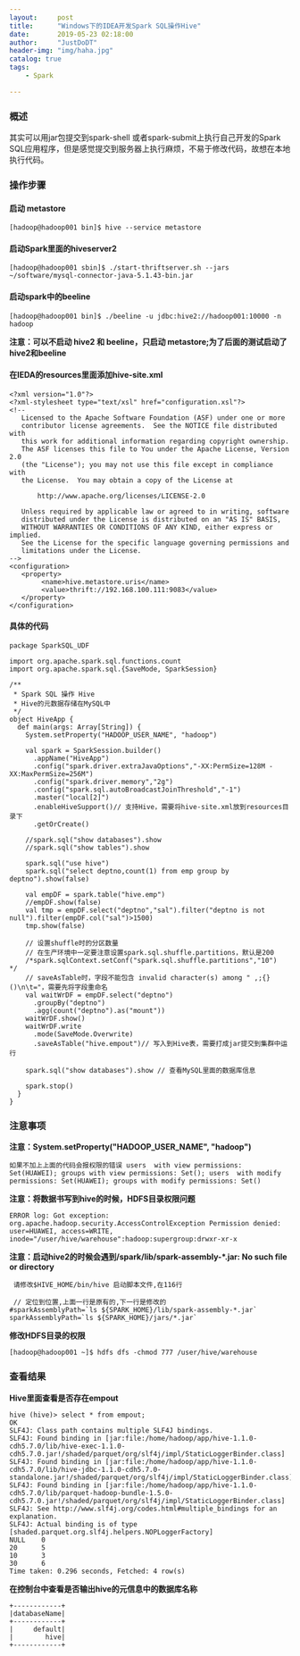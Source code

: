 ```yaml
---
layout:     post
title:      "Windows下的IDEA开发Spark SQL操作Hive"
date:       2019-05-23 02:18:00
author:     "JustDoDT"
header-img: "img/haha.jpg"
catalog: true
tags:
    - Spark

---
```




### 概述

其实可以用jar包提交到spark-shell 或者spark-submit上执行自己开发的Spark SQL应用程序，但是感觉提交到服务器上执行麻烦，不易于修改代码，故想在本地执行代码。

### 操作步骤

#### 启动 metastore 

~~~
[hadoop@hadoop001 bin]$ hive --service metastore 
~~~

#### 启动Spark里面的hiveserver2

~~~
[hadoop@hadoop001 sbin]$ ./start-thriftserver.sh --jars ~/software/mysql-connector-java-5.1.43-bin.jar 
~~~



#### 启动spark中的beeline

~~~
[hadoop@hadoop001 bin]$ ./beeline -u jdbc:hive2://hadoop001:10000 -n hadoop         
~~~

**注意：可以不启动 hive2 和 beeline，只启动 metastore;为了后面的测试启动了hive2和beeline**

#### 在IEDA的resources里面添加hive-site.xml

~~~
<?xml version="1.0"?>
<?xml-stylesheet type="text/xsl" href="configuration.xsl"?>
<!--
   Licensed to the Apache Software Foundation (ASF) under one or more
   contributor license agreements.  See the NOTICE file distributed with
   this work for additional information regarding copyright ownership.
   The ASF licenses this file to You under the Apache License, Version 2.0
   (the "License"); you may not use this file except in compliance with
   the License.  You may obtain a copy of the License at

       http://www.apache.org/licenses/LICENSE-2.0

   Unless required by applicable law or agreed to in writing, software
   distributed under the License is distributed on an "AS IS" BASIS,
   WITHOUT WARRANTIES OR CONDITIONS OF ANY KIND, either express or implied.
   See the License for the specific language governing permissions and
   limitations under the License.
-->
<configuration>
   <property>  
        <name>hive.metastore.uris</name>  
        <value>thrift://192.168.100.111:9083</value>  
   </property>
</configuration>
~~~


#### 具体的代码

~~~
package SparkSQL_UDF

import org.apache.spark.sql.functions.count
import org.apache.spark.sql.{SaveMode, SparkSession}

/**
 * Spark SQL 操作 Hive
 * Hive的元数据存储在MySQL中
 */
object HiveApp {
  def main(args: Array[String]) {
    System.setProperty("HADOOP_USER_NAME", "hadoop")

    val spark = SparkSession.builder()
      .appName("HiveApp")
      .config("spark.driver.extraJavaOptions","-XX:PermSize=128M -XX:MaxPermSize=256M")
      .config("spark.driver.memory","2g")
      .config("spark.sql.autoBroadcastJoinThreshold","-1")
      .master("local[2]")
      .enableHiveSupport()// 支持Hive，需要将hive-site.xml放到resources目录下
      .getOrCreate()

    //spark.sql("show databases").show
    //spark.sql("show tables").show

    spark.sql("use hive")
    spark.sql("select deptno,count(1) from emp group by deptno").show(false)

    val empDF = spark.table("hive.emp")
    //empDF.show(false)
    val tmp = empDF.select("deptno","sal").filter("deptno is not null").filter(empDF.col("sal")>1500)
    tmp.show(false)

    // 设置shuffle时的分区数量
    // 在生产环境中一定要注意设置spark.sql.shuffle.partitions，默认是200
    /*spark.sqlContext.setConf("spark.sql.shuffle.partitions","10")
*/
    // saveAsTable时，字段不能包含 invalid character(s) among " ,;{}()\n\t="，需要先将字段重命名
    val waitWrDF = empDF.select("deptno")
      .groupBy("deptno")
      .agg(count("deptno").as("mount"))
    waitWrDF.show()
    waitWrDF.write
      .mode(SaveMode.Overwrite)
      .saveAsTable("hive.empout")// 写入到Hive表，需要打成jar提交到集群中运行

	spark.sql("show databases").show // 查看MySQL里面的数据库信息

    spark.stop()
  }
}
~~~



### 注意事项

**注意：System.setProperty("HADOOP_USER_NAME", "hadoop")**

`如果不加上上面的代码会报权限的错误 users  with view permissions: Set(HUAWEI); groups with view permissions: Set(); users  with modify permissions: Set(HUAWEI); groups with modify permissions: Set()`



**注意：将数据书写到hive的时候，HDFS目录权限问题**

```
ERROR log: Got exception: org.apache.hadoop.security.AccessControlException Permission denied: user=HUAWEI, access=WRITE, inode="/user/hive/warehouse":hadoop:supergroup:drwxr-xr-x
```

**注意：启动hive2的时候会遇到/spark/lib/spark-assembly-*.jar: No such file or directory**

~~~
 请修改$HIVE_HOME/bin/hive 启动脚本文件,在116行
 
 // 定位到位置,上面一行是原有的,下一行是修改的
#sparkAssemblyPath=`ls ${SPARK_HOME}/lib/spark-assembly-*.jar`
sparkAssemblyPath=`ls ${SPARK_HOME}/jars/*.jar`
~~~

**修改HDFS目录的权限**

~~~
[hadoop@hadoop001 ~]$ hdfs dfs -chmod 777 /user/hive/warehouse
~~~



### 查看结果

**Hive里面查看是否存在empout**

~~~
hive (hive)> select * from empout;
OK
SLF4J: Class path contains multiple SLF4J bindings.
SLF4J: Found binding in [jar:file:/home/hadoop/app/hive-1.1.0-cdh5.7.0/lib/hive-exec-1.1.0-cdh5.7.0.jar!/shaded/parquet/org/slf4j/impl/StaticLoggerBinder.class]
SLF4J: Found binding in [jar:file:/home/hadoop/app/hive-1.1.0-cdh5.7.0/lib/hive-jdbc-1.1.0-cdh5.7.0-standalone.jar!/shaded/parquet/org/slf4j/impl/StaticLoggerBinder.class]
SLF4J: Found binding in [jar:file:/home/hadoop/app/hive-1.1.0-cdh5.7.0/lib/parquet-hadoop-bundle-1.5.0-cdh5.7.0.jar!/shaded/parquet/org/slf4j/impl/StaticLoggerBinder.class]
SLF4J: See http://www.slf4j.org/codes.html#multiple_bindings for an explanation.
SLF4J: Actual binding is of type [shaded.parquet.org.slf4j.helpers.NOPLoggerFactory]
NULL    0
20      5
10      3
30      6
Time taken: 0.296 seconds, Fetched: 4 row(s)
~~~



**在控制台中查看是否输出hive的元信息中的数据库名称**

~~~
+------------+
|databaseName|
+------------+
|     default|
|        hive|
+------------+
~~~





